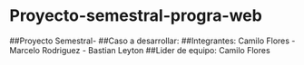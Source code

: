# Proyecto-semestral-progra-web
##Proyecto Semestral- 
##Caso a desarrollar: 
##Integrantes: Camilo Flores - Marcelo Rodriguez - Bastian Leyton
##Lider de equipo: Camilo Flores
